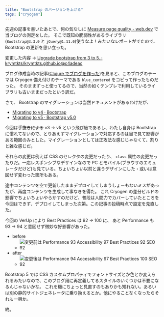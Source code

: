 ```yaml
---
title: "Bootstrap のバージョンを上げる"
tags: ["cryogen"]
---
```


先週の記事を書いたあとで、何の気なしに [Measure page quality - web.dev](https://web.dev/measure/) で当ブログの測定をした。
そこで既知の脆弱性があるライブラリ (`Bootstrap@3.3.0` と `jQuery@1.11.0`)使うなよ！みたいなレポートがでたので、 Bootstrap の更新を思い立った。

変更した内容 → [Upgrade bootstrap from 3 to 5. · krymtkts/krymtkts.github.io@c4adeac](https://github.com/krymtkts/krymtkts.github.io/commit/c4adeacb06fe759b787646bba5fb698c1f688c94)

ブログ作成当時の記事([Clojure でブログを作った](/posts/2019-01-10-make-blog-with-clojure.html))を見ると、このブログのテーマは Cryogen 備え付けのテーマである `blue_centered` をコピって作ったものだった。
そのままずっと使ってるので、当然の如くテンプレで利用しているライブラリも古いままだったという訳だ。

さて、 Bootstrap のマイグレーションは当然ドキュメントがあるわけだが、

- [Migrating to v4 · Bootstrap](https://getbootstrap.com/docs/4.0/migration/)
- [Migrating to v5 · Bootstrap v5.0](https://getbootstrap.com/docs/5.0/migration/)

今回は~~手抜きによる~~ v3 → v5 という飛び級であるし、わたし自身は Bootstrap に慣れてないので、とりあえずマイグレーションで対応するのは目で見て影響がある範囲のみとした。マイグレーションとしては正攻法な感じじゃなくて、割りと雑な感じだ。

それらの変更は例えば CSS のセレクタの変更だったり、 `class` 属性の変更だったりだ。一応レスポンシブなデザインなので PC とモバイル(ブラウザのエミュレータだけど)も見ている。ちょいちょい以前と違うデザインにした・或いは意図せず変わった箇所もある。

途中コンテンツを空で更新したままデプロイしてしまうしょーもないミスがあったが、再度コンテンツを生成して事なきを得た。
これ Cryogen の差分ビルドの影響でちょいちょいやらかすのだけど、普段は人間力でカバーしていたところを今回はできず、デプロイしてしまった次第。この記事の投稿時点で設定を見直した。

今回の VerUp により Best Practices は 92 -> 100 に、 あと Performance も 93 -> 94 と意図せず微妙な好影響があった。

- before
  - ![変更前は Performance 93 Accessibility 97 Best Practices 92 SEO 92](/img/2022-08-27-capture/before.png "変更前は Performance 93 Accessibility 97 Best Practices 92 SEO 92")
- after
  - ![変更後は Performance 94 Accessibility 97 Best Practices 100 SEO 92](/img/2022-08-27-capture/after.png "変更後は Performance 94 Accessibility 97 Best Practices 100 SEO 92")

Bootstrap 5 では CSS カスタムプロパティでフォントサイズとか色とか変えられるみたいなので、このブログ用に再定義してるスタイルのいくつかは不要になるんじゃないかな。
これを機にちょっと見直すのもありかも知れない。あるいは別の静的サイトジェネレータに乗り換えるとか。他にやることなくなったらそれも一興か。

終。
